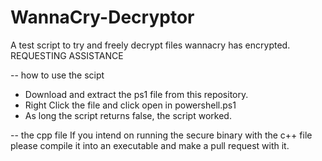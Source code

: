 # WannaCry-Decryptor
A test script to try and freely decrypt files wannacry has encrypted. REQUESTING ASSISTANCE

-- how to use the scipt
* Download and extract the ps1 file from this repository.
* Right Click the file and click open in powershell.ps1
* As long the script returns false, the script worked.


-- the cpp file
If you intend on running the secure binary with the c++ file please compile it into an executable and make a pull request with it. 


